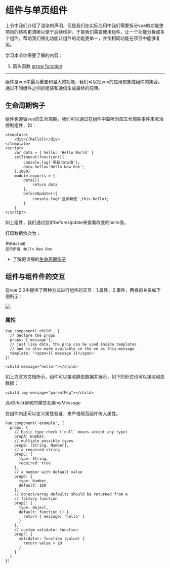 # 组件与单页组件

上节中我们介绍了渲染的声明，但是我们在实际应用中我们需要拆分vue的功能使项目的结构更清晰以便于后续维护。于是我们需要使用组件，让一个功能分拆成多个组件，帮助我们细化功能让组件的功能更单一，并使相同功能在项目中能够复用。

学习本节你需要了解的内容：

1. 箭头函数 [arrow function](https://developer.mozilla.org/en-US/docs/Web/JavaScript/Reference/Functions/Arrow_functions)

---

组件是vue中最为重要和强大的功能，我们可以把vue的应用想象成组件的集合。通过不同组件之间的组装和通信生成最终的应用。

## 生命周期钩子

组件也遵循vue的生命周期，我们可以通过在组件中监听对应生命周期事件来灵活控制组件，如：

```
<template>
    <div>{{hello}}</div>
</template>
<script>
    var data = { hello: 'Hello World' }
    setTimeout(function(){
        console.log('更新data值');
        data.hello='Hello New One';
    },1000)
    module.exports = {
        data(){
            return data
        },
        beforeUpdate(){
            console.log('显示新值',this.hello);
        }
    }
</script>
```

如上组件，我们通过监听beforeUpdate来查看改变的hello值。

打印数据依次为：

```
更新data值
显示新值 Hello New One
```

* 了解更详细的[生命周期钩子](http://vuejs.org/api/#Options-Lifecycle-Hooks)

## 组件与组件件的交互

在vue 2.0中提供了两种方式进行组件的交互：1.属性，2.事件，两者的关系如下图所示：

![](http://vuejs.org/images/props-events.png)

### 属性

```
Vue.component('child', {
  // declare the props
  props: ['message'],
  // just like data, the prop can be used inside templates
  // and is also made available in the vm as this.message
  template: '<span>{{ message }}</span>'
})
```

```
<child message="hello!"></child>
```

如上方官方文档所示，组件可以接收静态数据并展示，如下的形式也可以接收动态数据：

```
<child :my-message="parentMsg"></child>
```

_此时child接收的属性名是myMessage_

在组件内还可以定义属性验证，来严格规范组件传入属性。

    Vue.component('example', {
      props: {
        // basic type check (`null` means accept any type)
        propA: Number,
        // multiple possible types
        propB: [String, Number],
        // a required string
        propC: {
          type: String,
          required: true
        },
        // a number with default value
        propD: {
          type: Number,
          default: 100
        },
        // object/array defaults should be returned from a
        // factory function
        propE: {
          type: Object,
          default: function () {
            return { message: 'hello' }
          }
        },
        // custom validator function
        propF: {
          validator: function (value) {
            return value > 10
          }
        }
      }
    })


